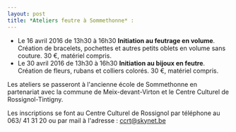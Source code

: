 ```yaml
---
layout: post
title: *Ateliers feutre à Sommethonne* :
---
```



- Le 16 avril 2016 de 13h30 à 16h30 **Initiation au feutrage en volume**. Création de bracelets, pochettes et autres petits oblets en volume sans couture. 30 €, matériel compris.
- Le 30 avril 2016 de 13h30 à 16h30 **Initiation au bijoux en feutre**. Création de fleurs, rubans et colliers colorés. 30 €, matériel compris.

Les ateliers se passeront à l'ancienne école de Sommethonne en partenariat avec la commune de Meix-devant-Virton et le Centre Culturel de Rossignol-Tintigny.

Les inscriptions se font au Centre Culturel de Rossignol par téléphone au 063/ 41 31 20 ou par mail à l'adresse : ccrt@skynet.be